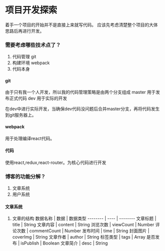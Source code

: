 项目开发探索
============

着手一个项目的开始并不是直接上来就写代码。
应该先考虑清楚整个项目的大体思路后再进行开发。


### 需要考虑哪些技术点了？

1. 代码管理 git
2. 构建环境 webpack
3. 代码本身


#### git

  由于只有我一个人开发，所以我的代码管理策略是由两个分支组成
  master 用于发布正式代码
  dev    用于实际的开发

  在dev中进行实际开发，当确保dev代码没问题后合并master分支，再将代码发生到git服务器上。

#### webpack

  用于处理编译react代码。

#### 代码

  使用react,redux,react-router。为核心代码进行开发


### 博客的功能分解？
  1. 文章系统
  2. 用户系统

#### 文章系统

  1. 文章的结构
  数据名称 | 数据 | 数据类型 
  -------- | ---- | --------
  文章标题 | title | String
  文章内容 | content | String
  浏览次数 | viewCount | Number
  评论次数 | commentCount | Number
  发布时间 | time  | String
  封面图片 | coverImg | String
  文章作者 | author  | String
  标签类型 | tags | Array
  是否发布 | isPublish | Boolean
  文章简介 | desc | String
 
